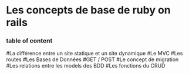 
# Les concepts de base  de ruby on rails

### table of content



#La différence entre un site statique et un site dynamique
#Le MVC
#Les routes
#Les Bases de Données
#GET / POST
#Le concept de migration
#Les relations entre les models des BDD
#Les fonctions du CRUD
